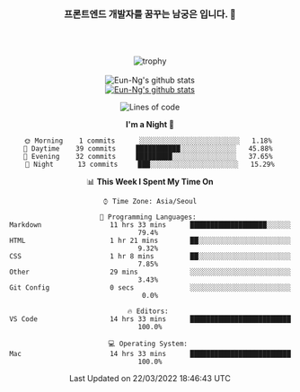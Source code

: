 <div align="center">

### 프론트엔드 개발자를 꿈꾸는 남궁은 입니다. 👋
 
<br />
<br />
 
![trophy](https://github-profile-trophy.vercel.app/?username=Eun-Ng)
<br />
<br />
![Eun-Ng's github stats](https://github-readme-stats.vercel.app/api?username=Eun-Ng&show_icons=true)
<br />
[![Eun-Ng's github stats](https://github-readme-stats.vercel.app/api/top-langs/?username=Eun-Ng&show_icons=true&hide_border=true&title_color=004386&icon_color=004386&layout=compact)](https://github.com/Eun-Ng)
<br />

<!--START_SECTION:waka-->
![Lines of code](https://img.shields.io/badge/From%20Hello%20World%20I%27ve%20Written-65%20lines%20of%20code-blue)

**I'm a Night 🦉** 

```text
🌞 Morning    1 commits      ░░░░░░░░░░░░░░░░░░░░░░░░░   1.18% 
🌆 Daytime    39 commits     ███████████░░░░░░░░░░░░░░   45.88% 
🌃 Evening    32 commits     █████████░░░░░░░░░░░░░░░░   37.65% 
🌙 Night      13 commits     ███░░░░░░░░░░░░░░░░░░░░░░   15.29%

```


📊 **This Week I Spent My Time On** 

```text
⌚︎ Time Zone: Asia/Seoul

💬 Programming Languages: 
Markdown                 11 hrs 33 mins      ███████████████████░░░░░░   79.4% 
HTML                     1 hr 21 mins        ██░░░░░░░░░░░░░░░░░░░░░░░   9.32% 
CSS                      1 hr 8 mins         ██░░░░░░░░░░░░░░░░░░░░░░░   7.85% 
Other                    29 mins             ░░░░░░░░░░░░░░░░░░░░░░░░░   3.43% 
Git Config               0 secs              ░░░░░░░░░░░░░░░░░░░░░░░░░   0.0%

🔥 Editors: 
VS Code                  14 hrs 33 mins      █████████████████████████   100.0%

💻 Operating System: 
Mac                      14 hrs 33 mins      █████████████████████████   100.0%

```


 Last Updated on 22/03/2022 18:46:43 UTC
<!--END_SECTION:waka-->
 
</div>
